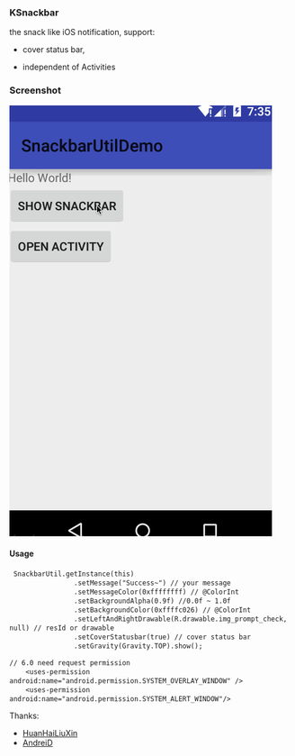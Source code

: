 ### KSnackbar
 
the snack like iOS notification, support:

* cover status bar,

* independent of Activities

### Screenshot

![](https://github.com/kHRYSTAL/KSnackbar/blob/master/screenshot/screenshot.gif)

#### Usage  

```           
 SnackbarUtil.getInstance(this)
                .setMessage("Success~") // your message
                .setMessageColor(0xffffffff) // @ColorInt
                .setBackgroundAlpha(0.9f) //0.0f ~ 1.0f
                .setBackgroundColor(0xffffc026) // @ColorInt
                .setLeftAndRightDrawable(R.drawable.img_prompt_check, null) // resId or drawable
                .setCoverStatusbar(true) // cover status bar
                .setGravity(Gravity.TOP).show();                
```

```
// 6.0 need request permission
    <uses-permission android:name="android.permission.SYSTEM_OVERLAY_WINDOW" />
    <uses-permission android:name="android.permission.SYSTEM_ALERT_WINDOW"/>
```


Thanks:  
 
* [HuanHaiLiuXin](https://github.com/HuanHaiLiuXin)  
* [AndreiD](https://github.com/AndreiD)